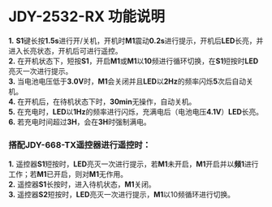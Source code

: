 # JDY-2532-RX 功能说明  
**1.** **S1**键长按**1.5s**进行开/关机，开机时**M1**震动**0.2s**进行提示，开机后**LED**长亮，并进入长亮状态，开机后可进行遥控。  
**2.** 在开机状态下，短按**S1**，开启**M1**或**M1**以**10**频进行循环切换，在**S1**短按时**LED**亮灭一次进行提示。  
**3.** 当电池电压低于**3.0V**时，**M1**会关闭并且**LED**以**2Hz**的频率闪烁**5**次后自动关机。  
**4.** 在开机后，在待机状态下时，**30min**无操作，自动关机。  
**5.** 在充电时，**LED**以**1Hz**的频率进行闪烁，充满电后（电池电压**4.1V**）**LED**长亮。  
**6.** 若充电时间超过**3H**，会在**3H**时强制满电。

### 搭配JDY-668-TX遥控器进行遥控时：  
**1.** 遥控器**S1**短按时，**LED**亮灭一次进行提示，若**M1**未开启，**M1**开启并以**频1**进行工作；若**M1**已开启，则对**M1**无作用。  
**2.** 遥控器**S1**长按时，进入待机状态，**M1**关闭。  
**3.** 遥控器**S2**短按时，**LED**亮灭一次进行提示，**M1**以10频循环进行切换。 
